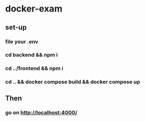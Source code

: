 # docker-exam

## set-up
### file your .env

### cd backend && npm i 
### cd ../frontend && npm i 
### cd .. && docker compose build && docker compose up

## Then 

### go on <http://localhost:4000/>



